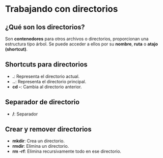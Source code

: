# Trabajando con directorios

## ¿Qué son los directorios?
Son **contenedores** para otros archivos o directorios, proporcionan una estructura tipo árbol. Se puede acceder a ellos por su **nombre**, **ruta** o **atajo (shortcut)**.

## Shortcuts para directorios
- **.**: Representa el directorio actual.
- **..**: Representa el directorio principal.
- **cd -**: Cambia al directorio anterior.

## Separador de directorio
- **/**: Separador

## Crear y remover directorios
- **mkdir**: Crea un directorio. 
- **rmdir**: Elimina un directorio.
- **rm -rf**: Elimina recursivamente todo en ese directorio.